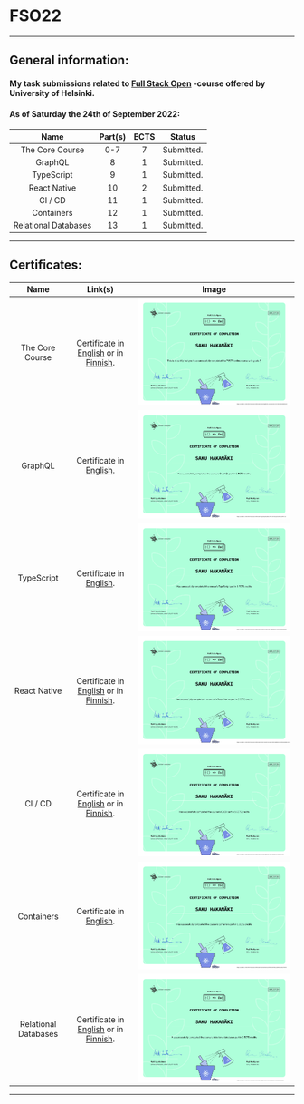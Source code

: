 # FSO22

---

## General information:

#### My task submissions related to [Full Stack Open](https://fullstackopen.com/) -course offered by University of Helsinki.

#### As of Saturday the 24th of September 2022:

|         Name         | Part(s) | ECTS |   Status   |
| :------------------: | :-----: | :--: | :--------: |
|   The Core Course    |   0-7   |  7   | Submitted. |
|       GraphQL        |    8    |  1   | Submitted. |
|      TypeScript      |    9    |  1   | Submitted. |
|     React Native     |   10    |  2   | Submitted. |
|       CI / CD        |   11    |  1   | Submitted. |
|      Containers      |   12    |  1   | Submitted. |
| Relational Databases |   13    |  1   | Submitted. |

---

## Certificates:

|         Name         |                                                                                                                                 Link(s)                                                                                                                                 |                                   Image                                   |
| :------------------: | :---------------------------------------------------------------------------------------------------------------------------------------------------------------------------------------------------------------------------------------------------------------------: | :-----------------------------------------------------------------------: |
|   The Core Course    |        Certificate in [English](https://studies.cs.helsinki.fi/stats/api/certificate/fullstackopen/en/122092c03b33db3f5819db60d3e5adc4) or in [Finnish](https://studies.cs.helsinki.fi/stats/api/certificate/fullstackopen/fi/122092c03b33db3f5819db60d3e5adc4).        | ![The Core Course certificate in English](./certificate-fullstack-en.png) |
|       GraphQL        |                                                                     Certificate in [English](https://studies.cs.helsinki.fi/stats/api/certificate/fs-graphql/en/6eb1590e38874b12b7cdf84520b9071a).                                                                      |       ![GraphQL certificate in English](./certificate-graphql.png)        |
|      TypeScript      |                                                                    Certificate in [English](https://studies.cs.helsinki.fi/stats/api/certificate/fs-typescript/en/795324f8b6697019ba87455c90af6ddc).                                                                    |    ![TypeScript certificate in English](./certificate-typescript.png)     |
|     React Native     | Certificate in [English](https://studies.cs.helsinki.fi/stats/api/certificate/fs-react-native-2020/en/c0e67caee3afc3e0290e2da8e6d7b576) or in [Finnish](https://studies.cs.helsinki.fi/stats/api/certificate/fs-react-native-2020/fi/c0e67caee3afc3e0290e2da8e6d7b576). | ![React Native certificate in English](./certificate-reactnative-en.png)  |
|       CI / CD        |              Certificate in [English](https://studies.cs.helsinki.fi/stats/api/certificate/fs-cicd/en/e97bfa01187029938c5a736b512e7ccb) or in [Finnish](https://studies.cs.helsinki.fi/stats/api/certificate/fs-cicd/fi/e97bfa01187029938c5a736b512e7ccb).              |        ![CI/CD certificate in English](./certificate-cicd-en.png)         |
|      Containers      |                                                                    Certificate in [English](https://studies.cs.helsinki.fi/stats/api/certificate/fs-containers/en/b95e8ccbb94800536fe251c417f76e70).                                                                    |    ![Containers certificate in English](./certificate-containers.png)     |
| Relational Databases |              Certificate in [English](https://studies.cs.helsinki.fi/stats/api/certificate/fs-psql/en/185102c5aefee62af706dee8d8b8515b) or in [Finnish](https://studies.cs.helsinki.fi/stats/api/certificate/fs-psql/fi/185102c5aefee62af706dee8d8b8515b).              |      ![Containers certificate in English](./certificate-psql-en.png)      |

---
